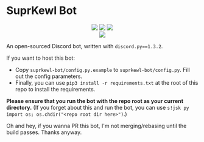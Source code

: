 # SuprKewl Bot

<p align="center">
<a href="https://discord.gg/CRBBJVY"><img src="https://img.shields.io/discord/498185249952366602.svg"></a>
<a href="./LICENSE-agpl3.txt"><img src="https://img.shields.io/github/license/laggycomputer/suprkewl-bot.svg?style=popout"></a>
<a href=https://travis-ci.com/laggycomputer/suprkewl-bot><img src=https://travis-ci.com/laggycomputer/suprkewl-bot.svg?branch=master></a>
<br>
<a href="https://top.gg/bot/408869071946514452"><img src="https://top.gg/api/widget/408869071946514452.png"></a>
</p>

An open-sourced Discord bot, written with `discord.py==1.3.2`. 

If you want to host this bot:

* Copy `suprkewl-bot/config.py.example` to `suprkewl-bot/config.py`. Fill out the config parameters.
* Finally, you can use `pip3 install -r requirements.txt` at the root of this repo to install the requirements.

**Please ensure that you run the bot with the repo root as your current directory.**
(If you forget about this and run the bot, you can use `s!jsk py import os; os.chdir("<repo root dir here>")`.)

Oh and hey, if you wanna PR this bot, I'm not merging/rebasing until the build passes. Thanks anyway.
